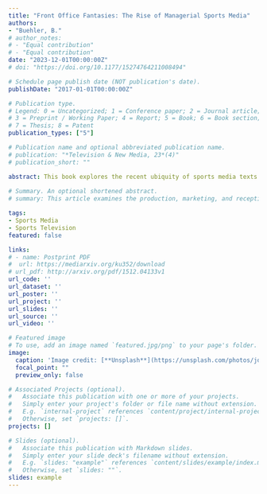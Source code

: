 ```yaml
---
title: "Front Office Fantasies: The Rise of Managerial Sports Media"
authors:
- "Buehler, B."
# author_notes:
# - "Equal contribution"
# - "Equal contribution"
date: "2023-12-01T00:00:00Z"
# doi: "https://doi.org/10.1177/15274764211008494"

# Schedule page publish date (NOT publication's date).
publishDate: "2017-01-01T00:00:00Z"

# Publication type.
# Legend: 0 = Uncategorized; 1 = Conference paper; 2 = Journal article;
# 3 = Preprint / Working Paper; 4 = Report; 5 = Book; 6 = Book section;
# 7 = Thesis; 8 = Patent
publication_types: ["5"]

# Publication name and optional abbreviated publication name.
# publication: "*Television & New Media, 23*(4)"
# publication_short: ""

abstract: This book explores the recent ubiquity of sports media texts fixated on managerial figures and managerial responsibilities – a phenomenon evidenced everywhere from the success of films like Moneyball to the increasing television coverage of the NFL and NBA drafts to the expanding popularity of fantasy sports. For one, the book documents the wide scope of this managerial fixation, establishing just how important managerial figures and managerial work have become within sports media. For another, the book examines the industrial origins of this managerial interest, detailing and historicizing significant developments within both the media and sport industries that have precipitated the explosion in managerial content, including, for instance, the rise of league-owned media outlets craving year-round content. At its heart, though, the book is an analysis of the ideological roots and ramifications of the managerial fixation. Accordingly, the book situates sports media’s managerial fixation within wider societal contexts, touching, for example, on interrelated subjects like hegemonic masculinity, financialization, managerialism, neoliberalism, and quantification. As this ideological analysis makes clear, sports media’s managerial fixation has not only reflected a variety of broader societal shifts, such as the growing entwinement of culture and finance, but also played a role in driving many of those same transformations.
 
# Summary. An optional shortened abstract.
# summary: This article examines the production, marketing, and reception of football films released during the classical Hollywood era – specifically focusing on efforts by the studio to create and market 'realistic' football action.

tags:
- Sports Media
- Sports Television
featured: false

links:
# - name: Postprint PDF
#  url: https://mediarxiv.org/ku352/download
# url_pdf: http://arxiv.org/pdf/1512.04133v1
url_code: ''
url_dataset: ''
url_poster: ''
url_project: ''
url_slides: ''
url_source: ''
url_video: ''

# Featured image
# To use, add an image named `featured.jpg/png` to your page's folder. 
image:
  caption: 'Image credit: [**Unsplash**](https://unsplash.com/photos/jdD8gXaTZsc)'
  focal_point: ""
  preview_only: false

# Associated Projects (optional).
#   Associate this publication with one or more of your projects.
#   Simply enter your project's folder or file name without extension.
#   E.g. `internal-project` references `content/project/internal-project/index.md`.
#   Otherwise, set `projects: []`.
projects: []

# Slides (optional).
#   Associate this publication with Markdown slides.
#   Simply enter your slide deck's filename without extension.
#   E.g. `slides: "example"` references `content/slides/example/index.md`.
#   Otherwise, set `slides: ""`.
slides: example
---
```



